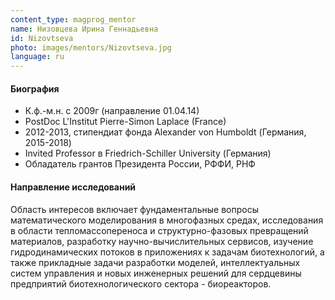 ```yaml
---
content_type: magprog_mentor
name: Низовцева Ирина Геннадьевна
id: Nizovtseva
photo: images/mentors/Nizovtseva.jpg
language: ru
---
```

#### Биография
* К.ф.-м.н. с 2009г (направление 01.04.14)
* PostDoc L'Institut Pierre-Simon Laplace (France)
* 2012-2013, стипендиат фонда Alexander von Humboldt (Германия, 2015-2018)
* Invited Professor в Friedrich-Schiller University (Германия) 
* Обладатель грантов Президента России, РФФИ, РНФ 

#### Направление исследований
Область интересов включает фундаментальные вопросы математического моделирования в многофазных средах, исследования в области тепломассопереноса и структурно-фазовых превращений материалов, разработку научно-вычислительных сервисов, изучение гидродинамических потоков в приложениях к задачам биотехнологий, а также прикладные задачи разработки моделей, интеллектуальных систем управления и новых инженерных решений для сердцевины предприятий биотехнологического сектора - биореакторов.